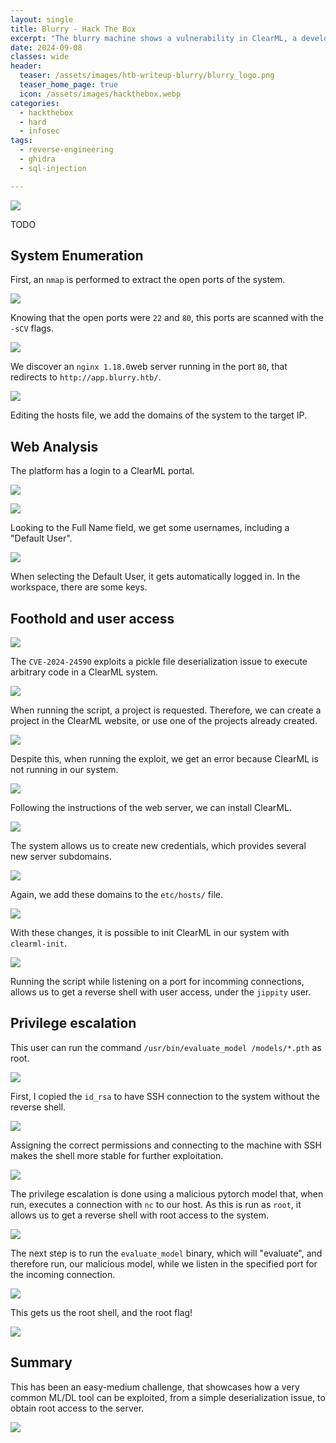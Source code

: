 ```yaml
---
layout: single
title: Blurry - Hack The Box
excerpt: "The blurry machine shows a vulnerability in ClearML, a development suite for ML/DL. It is classified with a medium difficulty."
date: 2024-09-08
classes: wide
header:
  teaser: /assets/images/htb-writeup-blurry/blurry_logo.png
  teaser_home_page: true
  icon: /assets/images/hackthebox.webp
categories:
  - hackthebox
  - hard
  - infosec
tags:  
  - reverse-engineering
  - ghidra
  - sql-injection

---
```


![](/assets/images/htb-writeup-blurry/blurry_logo.png)

TODO

## System Enumeration

First, an `nmap` is performed to extract the open ports of the system.

![](/assets/images/htb-writeup-blurry/blurry1.png)

Knowing that the open ports were `22` and `80`, this ports are scanned with the `-sCV` flags.

![](/assets/images/htb-writeup-blurry/blurry2.png)

We discover an `nginx 1.18.0`web server running in the port `80`, that redirects to `http://app.blurry.htb/`.

![](/assets/images/htb-writeup-blurry/blurry3.png)

Editing the hosts file, we add the domains of the system to the target IP.

## Web Analysis

The platform has a login to a ClearML portal.

![](/assets/images/htb-writeup-blurry/blurry4.png)

![](/assets/images/htb-writeup-blurry/blurry5.png)

Looking to the Full Name field, we get some usernames, including a "Default User".

![](/assets/images/htb-writeup-blurry/blurry6.png)

When selecting the Default User, it gets automatically logged in. In the workspace, there are some keys.

## Foothold and user access

![](/assets/images/htb-writeup-blurry/blurry7.png)

The `CVE-2024-24590` exploits a pickle file deserialization issue to execute arbitrary code in a ClearML system.

![](/assets/images/htb-writeup-blurry/blurry8.png)

When running the script, a project is requested. Therefore, we can create a project in the ClearML website, or use one of the projects already created.

![](/assets/images/htb-writeup-blurry/blurry9.png)

Despite this, when running the exploit, we get an error because ClearML is not running in our system.

![](/assets/images/htb-writeup-blurry/blurry10.png)

Following the instructions of the web server, we can install ClearML.

![](/assets/images/htb-writeup-blurry/blurry11.png)

The system allows us to create new credentials, which provides several new server subdomains.

![](/assets/images/htb-writeup-blurry/blurry12.png)

Again, we add these domains to the `etc/hosts/` file.

![](/assets/images/htb-writeup-blurry/blurry13.png)

With these changes, it is possible to init ClearML in our system with `clearml-init`.

![](/assets/images/htb-writeup-blurry/blurry14.png)

Running the script while listening on a port for incomming connections, allows us to get a reverse shell with user access, under the `jippity` user.

## Privilege escalation

This user can run the command `/usr/bin/evaluate_model /models/*.pth` as root.

![](/assets/images/htb-writeup-blurry/blurry15.png)

First, I copied the `id_rsa` to have SSH connection to the system without the reverse shell.

![](/assets/images/htb-writeup-blurry/blurry16.png)

Assigning the correct permissions and connecting to the machine with SSH makes the shell more stable for further exploitation.

![](/assets/images/htb-writeup-blurry/blurry17.png)

The privilege escalation is done using a malicious pytorch model that, when run, executes a connection with `nc` to our host. As this is run as `root`, it allows us to get a reverse shell with root access to the system. 

![](/assets/images/htb-writeup-blurry/blurry18.png)

The next step is to run the `evaluate_model` binary, which will "evaluate", and therefore run, our malicious model, while we listen in the specified port for the incoming connection.

![](/assets/images/htb-writeup-blurry/blurry19.png)

This gets us the root shell, and the root flag!

![](/assets/images/htb-writeup-blurry/blurry20.png)

## Summary

This has been an easy-medium challenge, that showcases how a very common ML/DL tool can be exploited, from a simple deserialization issue, to obtain root access to the server.

![](/assets/images/htb-writeup-blurry/blurry21.png)